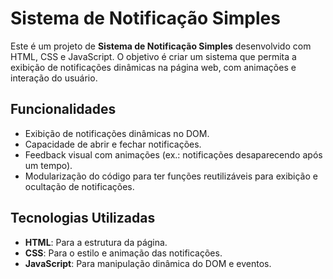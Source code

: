 # Sistema de Notificação Simples

Este é um projeto de **Sistema de Notificação Simples** desenvolvido com HTML, CSS e JavaScript. O objetivo é criar um sistema que permita a exibição de notificações dinâmicas na página web, com animações e interação do usuário.

## Funcionalidades

- Exibição de notificações dinâmicas no DOM.
- Capacidade de abrir e fechar notificações.
- Feedback visual com animações (ex.: notificações desaparecendo após um tempo).
- Modularização do código para ter funções reutilizáveis para exibição e ocultação de notificações.

## Tecnologias Utilizadas

- **HTML**: Para a estrutura da página.
- **CSS**: Para o estilo e animação das notificações.
- **JavaScript**: Para manipulação dinâmica do DOM e eventos.
